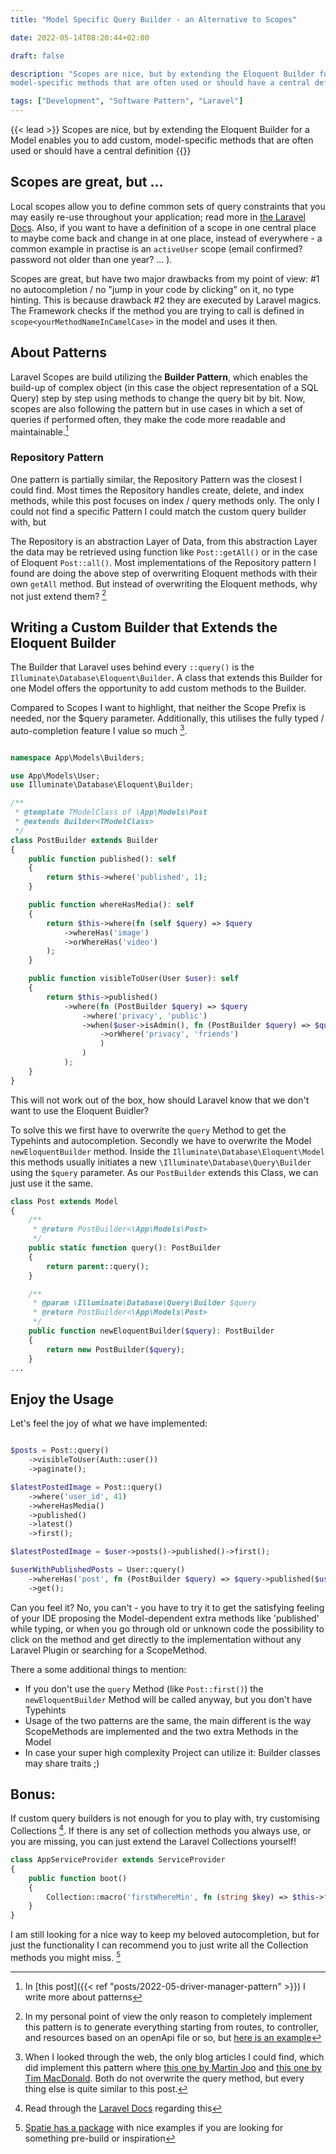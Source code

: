 ```yaml
---
title: "Model Specific Query Builder - an Alternative to Scopes"

date: 2022-05-14T08:20:44+02:00

draft: false

description: "Scopes are nice, but by extending the Eloquent Builder for a Model enables you to add custom,
model-specific methods that are often used or should have a central definition"

tags: ["Development", "Software Pattern", "Laravel"]
---
```


{{< lead >}} Scopes are nice, but by extending the Eloquent Builder for a Model enables you to add custom,
model-specific methods that are often used or should have a central definition {{</lead >}}

## Scopes are great, but ...

Local scopes allow you to define common sets of query constraints that you may easily re-use throughout your
application; read more in [the Laravel Docs](https://laravel.com/docs/9.x/eloquent#local-scopes). Also, if you want to
have a definition of a scope in one central place to maybe come back and change in at one place, instead of everywhere -
a common example in practise is an `activeUser` scope (email confirmed? password not older than one year? ... ).

Scopes are great, but have two major drawbacks from my point of view: #1 no autocompletion / no "jump in your code by
clicking" on it, no type hinting. This is because drawback #2 they are executed by Laravel magics. The Framework checks
if the method you are trying to call is defined in `scope<yourMethodNameInCamelCase>` in the model and uses it then.

## About Patterns

Laravel Scopes are build utilizing the **Builder Pattern**, which enables the build-up of complex object (in this case
the object representation of a SQL Query) step by step using methods to change the query bit by bit. Now, scopes are
also following the pattern but in use cases in which a set of queries if performed often, they make the code more
readable and maintainable.[^driver-manager-pattern]

[^driver-manager-pattern]: In [this post]({{< ref "posts/2022-05-driver-manager-pattern" >}}) I write more about
patterns

### Repository Pattern

One pattern is partially similar, the Repository Pattern was the closest I could find. Most times the Repository handles
create, delete, and index methods, while this post focuses on index / query methods only. The only I could not find a
specific Pattern I could match the custom query builder with, but

The Repository is an abstraction Layer of Data, from this abstraction Layer the data may be retrieved using function
like `Post::getAll()` or in the case of Eloquent `Post::all()`. Most implementations of the Repository pattern I found
are doing the above step of overwriting Eloquent methods with their own `getAll` method. But instead of overwriting the
Eloquent methods, why not just extend them? [^repository-sources]

[^repository-sources]: In my personal point of view the only reason to completely implement this pattern is to generate
everything starting from routes, to controller, and resources based on an openApi file or so,
but [here is an example](https://laravelarticle.com/repository-design-pattern-in-laravel)

## Writing a Custom Builder that Extends the Eloquent Builder

The Builder that Laravel uses behind every `::query()` is the `Illuminate\Database\Eloquent\Builder`. A class that
extends this Builder for one Model offers the opportunity to add custom methods to the Builder.

Compared to Scopes I want to highlight, that neither the Scope Prefix is needed, nor the $query parameter. Additionally,
this utilises the fully typed / auto-completion feature I value so much [^other-sources].

[^other-sources]: When I looked through the web, the only blog articles I could find, which did implement this pattern
where [this one by Martin Joo](https://martinjoo.dev/build-your-own-laravel-query-builders)
and [this one by Tim MacDonald](https://timacdonald.me/dedicated-eloquent-model-query-builders/). Both do not overwrite
the query method, but every thing else is quite similar to this post.

```php

namespace App\Models\Builders;

use App\Models\User;
use Illuminate\Database\Eloquent\Builder;

/**
 * @template TModelClass of \App\Models\Post
 * @extends Builder<TModelClass>
 */
class PostBuilder extends Builder
{
    public function published(): self
    {
        return $this->where('published', 1);
    }

    public function whereHasMedia(): self
    {
        return $this->where(fn (self $query) => $query
            ->whereHas('image')
            ->orWhereHas('video')
        );
    }

    public function visibleToUser(User $user): self
    {
        return $this->published()
            ->where(fn (PostBuilder $query) => $query
                ->where('privacy', 'public')
                ->when($user->isAdmin(), fn (PostBuilder $query) => $query
                    ->orWhere('privacy', 'friends')
                    )
                )
            );
    }
}
```

This will not work out of the box, how should Laravel know that we don't want to use the Eloquent Buidler?

To solve this we first have to overwrite the `query` Method to get the Typehints and autocompletion. Secondly we have to
overwrite the Model `newEloquentBuilder` method. Inside the `Illuminate\Database\Eloquent\Model` this methods usually
initiates a new `\Illuminate\Database\Query\Builder` using the `$query` parameter. As our `PostBuilder` extends this
Class, we can just use it the same.

```php
class Post extends Model
{
    /**
     * @return PostBuilder<\App\Models\Post>
     */
    public static function query(): PostBuilder
    {
        return parent::query();
    }

    /**
     * @param \Illuminate\Database\Query\Builder $query
     * @return PostBuilder<\App\Models\Post>
     */
    public function newEloquentBuilder($query): PostBuilder
    {
        return new PostBuilder($query);
    }
...
```

## Enjoy the Usage

Let's feel the joy of what we have implemented:

```php

$posts = Post::query()
    ->visibleToUser(Auth::user())
    ->paginate();

$latestPostedImage = Post::query()
    ->where('user_id', 41)
    ->whereHasMedia()
    ->published()
    ->latest()
    ->first();

$latestPostedImage = $user->posts()->published()->first();

$userWithPublishedPosts = User::query()
    ->whereHas('post', fn (PostBuilder $query) => $query->published($user))
    ->get();
```

Can you feel it? No, you can't - you have to try it to get the satisfying feeling of your IDE proposing the
Model-dependent extra methods like 'published' while typing, or when you go through old or unknown code the possibility
to click on the method and get directly to the implementation without any Laravel Plugin or searching for a ScopeMethod.

There a some additional things to mention:

* If you don't use the `query` Method (like `Post::first()`) the `newEloquentBuilder` Method will be called anyway, but
  you don't have Typehints
* Usage of the two patterns are the same, the main different is the way ScopeMethods are implemented and the two extra
  Methods in the Model
* In case your super high complexity Project can utilize it: Builder classes may share traits ;)

## Bonus:

If custom query builders is not enough for you to play with, try customising Collections [^collection-macros]. If there
is any set of collection methods you always use, or you are missing, you can just extend the Laravel Collections
yourself!

[^collection-macros]: Read through the [Laravel Docs](https://laravel.com/docs/9.x/collections#extending-collections)
regarding this

```php
class AppServiceProvider extends ServiceProvider
{
    public function boot()
    {
        Collection::macro('firstWhereMin', fn (string $key) => $this->firstWhere($key, $this->min($key)));
    }
}
```

I am still looking for a nice way to keep my beloved autocompletion, but for just the functionality I can recommend you
to just write all the Collection methods you might miss. [^collection-spatie]

[^collection-spatie]: [Spatie has a package](https://github.com/spatie/laravel-collection-macros) with nice examples if
you are looking for something pre-build or inspiration
